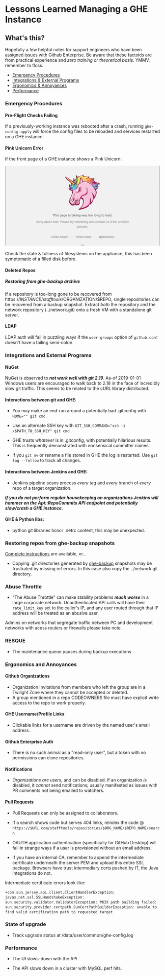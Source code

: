 # Lessons Learned Managing a GHE Instance

## What's this?

Hopefully a few helpful notes for support engineers who have been assigned issues with Github Enterprise. Be aware that these factoids are from practical experience and *zero training or theoretical basis*. YMMV, remember to floss.

* [Emergency Procedures](emergencies)  
* [Integrations & External Programs](Integrations-and-External-Programs)  
* [Ergonomics & Annoyances](Ergonomics-and-Annoyances)  
* [Performance](Performance)

  
### Emergency Procedures

#### Pre-Flight Checks Failing

If a previously-working instance was rebooted after a crash, running ```ghe-config-apply``` will force the config files to be reloaded and services restarted on a GHE instance. 

#### Pink Unicorn Error

If the front page of a GHE instance shows a Pink Unicorn:  

![Unicorn Head](images/Unicorn.png)  

Check the state & fullness of filesystems on the appliance, this has been symptomatic of a filled disk before.

#### Deleted Repos

##### Restoring from ghe-backup archive

If a repository is too-long gone to be recovered from https://$INSTANCE/stafftools/$ORGANIZATION/$REPO, single repositories can be recovered from a backup snapshot. Extract *both* the repository and the network repository (../network.git) onto a fresh VM with a standalone git server.

#### LDAP 

LDAP auth will fail in puzzling ways if the ```user-groups``` option of ```github.conf``` doesn't have a tailing semi-colon.


### Integrations and External Programs

#### NuGet

NuGet is observed to ***not work well with git 2.19***. As-of 2019-01-01 Windows users are encouraged to walk back to 2.18 in the face of incredibly slow git traffic. This seems to be related to the cURL library distributed.

#### Interactions between git and GHE:

* You may make an end-run around a potentially bad .gitconfig with ```HOME="" git cmd```

* Use an alternate SSH key with ```GIT_SSH_COMMAND="ssh -i /$PATH_TO_SSH_KEY" git cmd```

* GHE trusts *whatever* is in .gitconfig, with potentially hilarious results. This is frequently demonstrated with nonsensical committer names.

* If you ```git mv``` or rename a file stored in GHE the log is restarted. Use ```git log --follow``` to track all changes.

#### Interactions between Jenkins and GHE:

* Jenkins pipeline scans process *every* tag and *every* branch of *every* repo of a target organization.  

***If you do not perform regular housekeeping on organizations Jenkins will hammer on the Api::RepoCommits API endpoint and potentially slow/crash a GHE instance.***

#### GHE & Python libs:

* python git libraries honor .netrc content, this may be unexpected.

  
### Restoring repos from ghe-backup snapshots

  [Complete instructions](GHE_repo_recovery.md) are available, or...

* Copying .git directories generated by [ghe-backup](https://github.com/github/backup-utils) snapshots may be frustrated by missing ref errors. In this case also copy the ../network.git directory.
  
  
  
### Abuse Throttle

* "The Abuse Throttle" can make stability problems ***much worse*** in a large corporate network. Unauthenticated API calls will have their ```rate_limit_key``` set to the caller's IP, and any user routed through that IP address will be treated as an abusive user. 
 
 
Admins on networks that segregate traffic between PC and development networks with acess routers or firewalls please take note. 
  
  
  
### RESQUE

  * The maintenance queue pauses during backup executions


### Ergonomics and Annoyances

#### Github Organizations

* Organization invitations from members who left the group are in a Twilight Zone where they cannot be accepted or deleted.
* A group mentioned in a repo CODEOWNERS file must have explicit write access to the repo to work properly.

#### GHE Username/Profile Links

* Clickable links for a username are driven by the named user's email address.

#### Github Enterprise Auth

* There is no such animal as a "read-only user", but a token with no permissions can clone repositories.

#### Notifications

* *Organizations are users*, and can be disabled. If an organization *is* disabled, it *cannot* send notifications; usually manifested as issues with PR comments not being emailed to watchers.

#### Pull Requests

* Pull Requests can only be assigned to collaborators.  

* If a search shows code but serves 404 links, reindex the code @ ```https://$URL.com/stafftools/repositories/$ORG_NAME/$REPO_NAME/search```  

* OAUTH application authentication (specifically for GitHub Desktop) will fail in strange ways if a user is provisioned without an email address.  

* If you have an internal CA, remember to append the intermediate certificate underneath the server PEM and upload this entire SSL package. Browsers have trust intermediary certs pushed by IT, the Java integrations do not.

Intermediate certificate errors look-like:

```
+com.sun.jersey.api.client.ClientHandlerException: javax.net.ssl.SSLHandshakeException: sun.security.validator.ValidatorException: PKIX path building failed: sun.security.provider.certpath.SunCertPathBuilderException: unable to find valid certification path to requested target
```

### State of upgrade

* Track upgrade status at /data/user/common/ghe-config.log


### Performance

* The UI slows-down with the API

* The API slows down in a cluster with MySQL perf hits.
